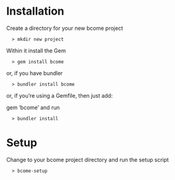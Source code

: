 # Installation

Create a directory for your new bcome project

```
  > mkdir new project
```

Within it install the Gem

```
  > gem install bcome
```

or, if you have bundler

```
  > bundler install bcome
```

or, if you’re using a Gemfile, then just add:

gem ‘bcome’ and run

```
  > bundler install
```

# Setup

Change to your bcome project directory and run the setup script

```
  > bcome-setup
```
